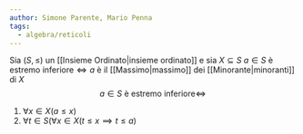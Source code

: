 ```yaml
---
author: Simone Parente, Mario Penna
tags:
  - algebra/reticoli
---
```

Sia $(S, \leq)$ un [[Insieme Ordinato|insieme ordinato]] e sia $X \subseteq S$
$a \in S \text{ è estremo inferiore} \iff a$ è il [[Massimo|massimo]] dei [[Minorante|minoranti]] di $X$
$$a \in S \text{ è estremo inferiore} \iff$$
1. $\forall x \in X (a \leq x)$
2. $\forall t \in S(\forall x \in X (t\leq x \implies t \leq a)$

